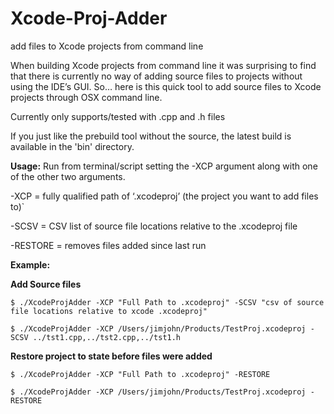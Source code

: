 Xcode-Proj-Adder
================

add files to Xcode projects from command line

When building Xcode projects from command line it was surprising to find that there is currently no way of adding source files to projects without using the IDE’s GUI. So… here is this quick tool to add source files to Xcode projects through OSX command line.

Currently only supports/tested with .cpp and .h files

If you just like the prebuild tool without the source, the latest build is available in the 'bin' directory.

**Usage:**
Run from terminal/script setting the -XCP argument along with one of the other two arguments.

-XCP = fully qualified path of ‘.xcodeproj’ (the project you want to add files to)`

-SCSV = CSV list of source file locations relative to the .xcodeproj file

-RESTORE = removes files added since last run


**Example:**

**Add Source files**

`$ ./XcodeProjAdder -XCP "Full Path to .xcodeproj" -SCSV "csv of source file locations relative to xcode .xcodeproj"`

`$ ./XcodeProjAdder -XCP /Users/jimjohn/Products/TestProj.xcodeproj -SCSV ../tst1.cpp,../tst2.cpp,../tst1.h`

**Restore project to state before files were added**

`$ ./XcodeProjAdder -XCP "Full Path to .xcodeproj" -RESTORE`

`$ ./XcodeProjAdder -XCP /Users/jimjohn/Products/TestProj.xcodeproj -RESTORE`

